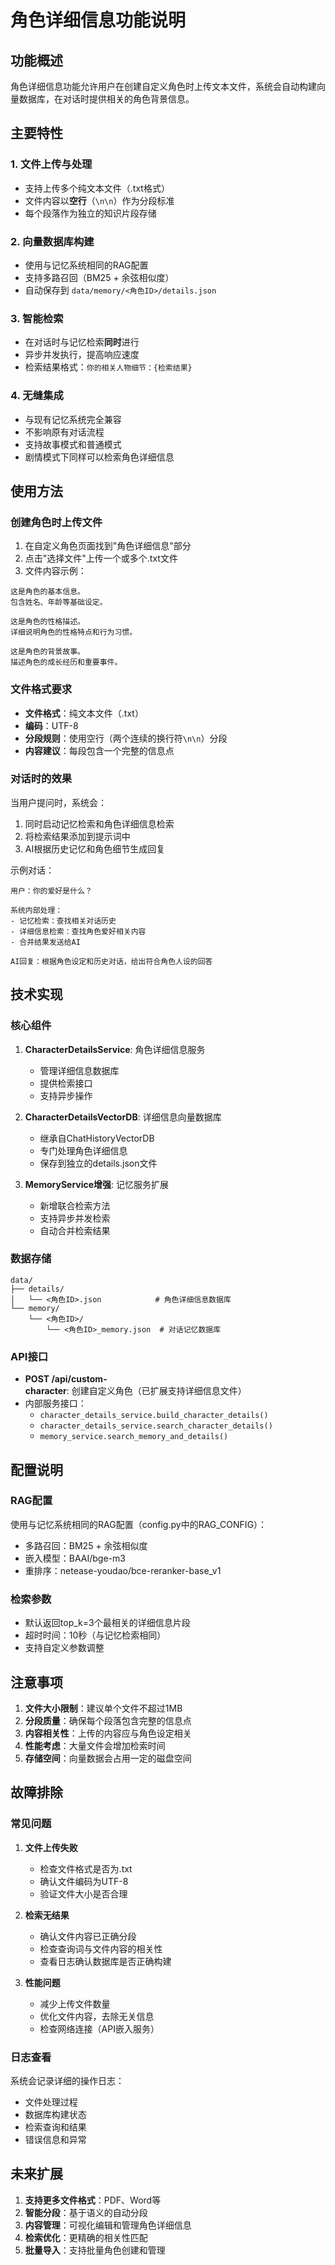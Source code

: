 # 角色详细信息功能说明

## 功能概述

角色详细信息功能允许用户在创建自定义角色时上传文本文件，系统会自动构建向量数据库，在对话时提供相关的角色背景信息。

## 主要特性

### 1. 文件上传与处理
- 支持上传多个纯文本文件（.txt格式）
- 文件内容以**空行**（`\n\n`）作为分段标准
- 每个段落作为独立的知识片段存储

### 2. 向量数据库构建
- 使用与记忆系统相同的RAG配置
- 支持多路召回（BM25 + 余弦相似度）
- 自动保存到 `data/memory/<角色ID>/details.json`

### 3. 智能检索
- 在对话时与记忆检索**同时**进行
- 异步并发执行，提高响应速度
- 检索结果格式：`你的相关人物细节：{检索结果}`

### 4. 无缝集成
- 与现有记忆系统完全兼容
- 不影响原有对话流程
- 支持故事模式和普通模式
- 剧情模式下同样可以检索角色详细信息

## 使用方法

### 创建角色时上传文件

1. 在自定义角色页面找到"角色详细信息"部分
2. 点击"选择文件"上传一个或多个.txt文件
3. 文件内容示例：
```
这是角色的基本信息。
包含姓名、年龄等基础设定。

这是角色的性格描述。
详细说明角色的性格特点和行为习惯。

这是角色的背景故事。
描述角色的成长经历和重要事件。
```

### 文件格式要求

- **文件格式**：纯文本文件（.txt）
- **编码**：UTF-8
- **分段规则**：使用空行（两个连续的换行符`\n\n`）分段
- **内容建议**：每段包含一个完整的信息点

### 对话时的效果

当用户提问时，系统会：
1. 同时启动记忆检索和角色详细信息检索
2. 将检索结果添加到提示词中
3. AI根据历史记忆和角色细节生成回复

示例对话：
```
用户：你的爱好是什么？

系统内部处理：
- 记忆检索：查找相关对话历史
- 详细信息检索：查找角色爱好相关内容
- 合并结果发送给AI

AI回复：根据角色设定和历史对话，给出符合角色人设的回答
```

## 技术实现

### 核心组件

1. **CharacterDetailsService**: 角色详细信息服务
   - 管理详细信息数据库
   - 提供检索接口
   - 支持异步操作

2. **CharacterDetailsVectorDB**: 详细信息向量数据库
   - 继承自ChatHistoryVectorDB
   - 专门处理角色详细信息
   - 保存到独立的details.json文件

3. **MemoryService增强**: 记忆服务扩展
   - 新增联合检索方法
   - 支持异步并发检索
   - 自动合并检索结果

### 数据存储

```
data/
├── details/
│   └── <角色ID>.json            # 角色详细信息数据库
└── memory/
    └── <角色ID>/
        └── <角色ID>_memory.json  # 对话记忆数据库
```

### API接口

- **POST /api/custom-character**: 创建自定义角色（已扩展支持详细信息文件）
- 内部服务接口：
  - `character_details_service.build_character_details()`
  - `character_details_service.search_character_details()`
  - `memory_service.search_memory_and_details()`

## 配置说明

### RAG配置
使用与记忆系统相同的RAG配置（config.py中的RAG_CONFIG）：
- 多路召回：BM25 + 余弦相似度
- 嵌入模型：BAAI/bge-m3
- 重排序：netease-youdao/bce-reranker-base_v1

### 检索参数
- 默认返回top_k=3个最相关的详细信息片段
- 超时时间：10秒（与记忆检索相同）
- 支持自定义参数调整

## 注意事项

1. **文件大小限制**：建议单个文件不超过1MB
2. **分段质量**：确保每个段落包含完整的信息点
3. **内容相关性**：上传的内容应与角色设定相关
4. **性能考虑**：大量文件会增加检索时间
5. **存储空间**：向量数据会占用一定的磁盘空间

## 故障排除

### 常见问题

1. **文件上传失败**
   - 检查文件格式是否为.txt
   - 确认文件编码为UTF-8
   - 验证文件大小是否合理

2. **检索无结果**
   - 确认文件内容已正确分段
   - 检查查询词与文件内容的相关性
   - 查看日志确认数据库是否正确构建

3. **性能问题**
   - 减少上传文件数量
   - 优化文件内容，去除无关信息
   - 检查网络连接（API嵌入服务）

### 日志查看

系统会记录详细的操作日志：
- 文件处理过程
- 数据库构建状态
- 检索查询和结果
- 错误信息和异常

## 未来扩展

1. **支持更多文件格式**：PDF、Word等
2. **智能分段**：基于语义的自动分段
3. **内容管理**：可视化编辑和管理角色详细信息
4. **检索优化**：更精确的相关性匹配
5. **批量导入**：支持批量角色创建和管理